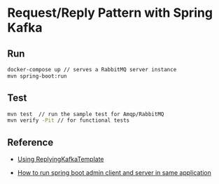 # Request/Reply Pattern  with Spring Kafka



## Run

```bash
docker-compose up // serves a RabbitMQ server instance
mvn spring-boot:run
```

## Test

```bash
mvn test  // run the sample test for Amqp/RabbitMQ
mvn verify -Pit // for functional tests
```

## Reference

* [Using ReplyingKafkaTemplate](https://docs.spring.io/spring-kafka/reference/html/#replying-template)

* [How to run spring boot admin client and server in same application](https://stackoverflow.com/questions/51851985/how-to-run-spring-boot-admin-client-and-server-in-same-application)


